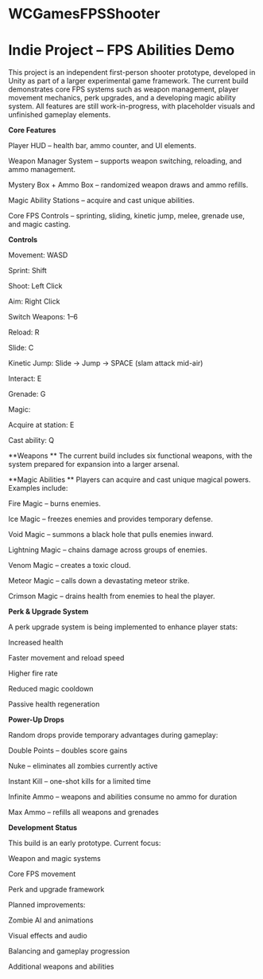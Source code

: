 # WCGamesFPSShooter
# Indie Project – FPS Abilities Demo

This project is an independent first-person shooter prototype, developed in Unity as part of a larger experimental game framework.
The current build demonstrates core FPS systems such as weapon management, player movement mechanics, perk upgrades, and a developing magic ability system.
All features are still work-in-progress, with placeholder visuals and unfinished gameplay elements.

**Core Features**

Player HUD – health bar, ammo counter, and UI elements.

Weapon Manager System – supports weapon switching, reloading, and ammo management.

Mystery Box + Ammo Box – randomized weapon draws and ammo refills.

Magic Ability Stations – acquire and cast unique abilities.

Core FPS Controls – sprinting, sliding, kinetic jump, melee, grenade use, and magic casting.

**Controls**

Movement: WASD

Sprint: Shift

Shoot: Left Click

Aim: Right Click

Switch Weapons: 1–6

Reload: R

Slide: C

Kinetic Jump: Slide → Jump → SPACE (slam attack mid-air)

Interact: E

Grenade: G

Magic:

Acquire at station: E

Cast ability: Q

**Weapons
**
The current build includes six functional weapons, with the system prepared for expansion into a larger arsenal.

**Magic Abilities
**
Players can acquire and cast unique magical powers. Examples include:

Fire Magic – burns enemies.

Ice Magic – freezes enemies and provides temporary defense.

Void Magic – summons a black hole that pulls enemies inward.

Lightning Magic – chains damage across groups of enemies.

Venom Magic – creates a toxic cloud.

Meteor Magic – calls down a devastating meteor strike.

Crimson Magic – drains health from enemies to heal the player.

**Perk & Upgrade System**

A perk upgrade system is being implemented to enhance player stats:

Increased health

Faster movement and reload speed

Higher fire rate

Reduced magic cooldown

Passive health regeneration

**Power-Up Drops**

Random drops provide temporary advantages during gameplay:

Double Points – doubles score gains

Nuke – eliminates all zombies currently active

Instant Kill – one-shot kills for a limited time

Infinite Ammo – weapons and abilities consume no ammo for duration

Max Ammo – refills all weapons and grenades

**Development Status**

This build is an early prototype.
Current focus:

Weapon and magic systems

Core FPS movement

Perk and upgrade framework

Planned improvements:

Zombie AI and animations

Visual effects and audio

Balancing and gameplay progression

Additional weapons and abilities
